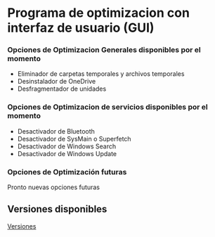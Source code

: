 # Programa de optimizacion con interfaz de usuario (GUI)
<h3>Opciones de Optimizacion Generales disponibles por el momento</h3>
<ul>
  <li>Eliminador de carpetas temporales y archivos temporales</li>
  <li>Desinstalador de OneDrive</li>
  <li>Desfragmentador de unidades</li>
</ul>
<h3>Opciones de Optimizacion de servicios disponibles por el momento</h3>
<ul>
  <li>Desactivador de Bluetooth</li> 
  <li>Desactivador de SysMain o Superfetch</li>
  <li>Desactivador de Windows Search</li>
  <li>Desactivador de Windows Update</li>
</ul>

<h3>Opciones de Optimización futuras</h3>
<p>Pronto nuevas opciones futuras</p>

<h2>Versiones disponibles</h2>
<a href="https://github.com/Darkenight07/OptimizacionWindowsGUI/releases">Versiones</a>
